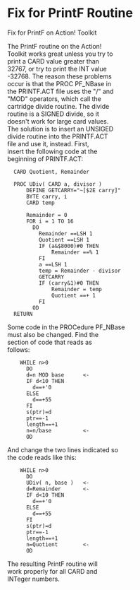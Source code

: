   
  
# Fix for PrintF Routine  
  
  
Fix for PrintF on Action! Toolkit  
  
The PrintF routine on the Action!  
Toolkit works great unless you try to  
print a CARD value greater than  
32767, or try to print the INT value  
-32768.  The reason these problems  
occur is that the PROC PF_NBase in  
the PRINTF.ACT file uses the "/" and  
"MOD" operators, which call the  
cartridge divide routine.  The divide  
routine is a SIGNED divide, so it  
doesn't work for large card values.  
The solution is to insert an UNSIGED  
divide routine into the PRINTF.ACT  
file and use it, instead.  First,  
insert the following code at the  
beginning of PRINTF.ACT:  
```
  CARD Quotient, Remainder

  PROC UDiv( CARD a, divisor )
      DEFINE GETCARRY="~[$2E carry]"
      BYTE carry, i
      CARD temp

      Remainder = 0
      FOR i = 1 TO 16
        DO
          Remainder ==LSH 1
          Quotient ==LSH 1
          IF (a&$8000)#0 THEN
              Remainder ==% 1
          FI
          a ==LSH 1
          temp = Remainder - divisor
          GETCARRY
          IF (carry&1)#0 THEN
              Remainder = temp
              Quotient ==+ 1
          FI
        OD
  RETURN
```
  
Some code in the PROCedure PF_NBase  
must also be changed.  Find the  
section of code that reads as  
follows:  
```
    WHILE n>0
      DO
      d=n MOD base      <-
      IF d<10 THEN
        d==+'0
      ELSE
        d==+55
      FI
      s(ptr)=d
      ptr==-1
      length==+1
      n=n/base          <-
      OD
```
And change the two lines indicated so  
the code reads like this:  
```
    WHILE n>0
      DO
      UDiv( n, base )   <-
      d=Remainder       <-
      IF d<10 THEN
        d==+'0
      ELSE
        d==+55
      FI
      s(ptr)=d
      ptr==-1
      length==+1
      n=Quotient        <-
      OD
```
  
The resulting PrintF routine will  
work properly for all CARD and  
INTeger numbers.  
  
  
